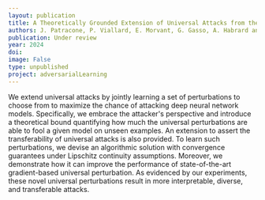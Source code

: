 ```yaml
---
layout: publication
title: A Theoretically Grounded Extension of Universal Attacks from the Attacker's Viewpoint
authors: J. Patracone, P. Viallard, E. Morvant, G. Gasso, A. Habrard and S. Canu
publication: Under review
year: 2024
doi:
image: False
type: unpublished
project: adversarialLearning
---
```



We extend universal attacks by jointly learning a set of perturbations to choose from to maximize the chance of attacking deep neural network models. Specifically, we embrace the attacker's perspective and introduce a theoretical bound quantifying how much the universal perturbations are able to fool a given model on unseen examples. An extension to assert the transferability of universal attacks is also provided. To learn such perturbations, we devise an algorithmic solution with convergence guarantees under Lipschitz continuity assumptions. Moreover, we demonstrate how it can improve the performance of state-of-the-art gradient-based universal perturbation. As evidenced by our experiments, these novel universal perturbations result in more interpretable, diverse, and transferable attacks.
